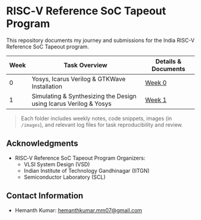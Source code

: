 # RISC‑V Reference SoC Tapeout Program

This repository documents my journey and submissions for the India RISC-V Reference SoC Tapeout program. <!-- Each week, I tackle hands-on tasks and learn essential skills in end-to-end SoC design. -->

| Week | Task Overview                              | Details & Documents                                  |
|------|---------------------------------------------|------------------------------------------------------|
| 0    | Yosys, Icarus Verilog & GTKWave Installation | [Week 0](./Week0/Week0.md)                           |
| 1    | Simulating & Synthesizing the Design using Icarus Verilog & Yosys | [Week 1](./Week1/Week1.md) |



> Each folder includes weekly notes, code snippets, images (in `/images`), and relevant log files for task reproducibility and review.

<!-- ## Contributors
- Hemanth Kumar -->

## Acknowledgments
- RISC‑V Reference SoC Tapeout Program Organizers:
    - VLSI System Design (VSD)
    - Indian Institute of Technology Gandhinagar (IITGN)
    - Semiconductor Laboratory (SCL)
  <!--     - Synopsys Inc. -->

## Contact Information
- Hemanth Kumar: [hemanthkumar.mm07@gmail.com](mailto:hemanthkumar.mm07@gmail.com)
